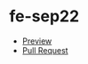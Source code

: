 # fe-sep22
- [Preview](https://karyna-salnykova.github.io/fe-sep22/)
- [Pull Request](https://github.com/karyna-salnykova/fe-sep22/pull/1/files)